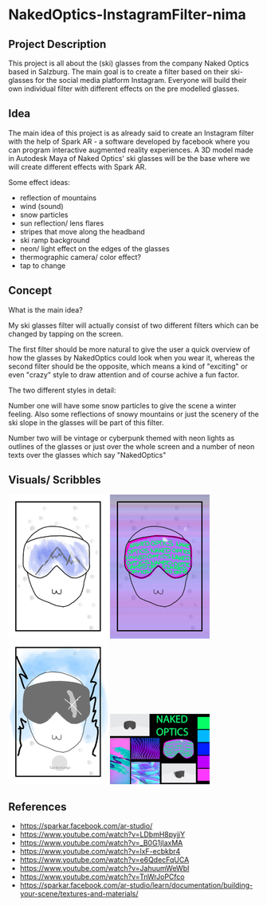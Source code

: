 # NakedOptics-InstagramFilter-nima

## Project Description

This project is all about the (ski) glasses from the company Naked Optics based in Salzburg.
The main goal is to create a filter based on their ski-glasses for the social media platform Instagram.
Everyone will build their own individual filter with different effects on the pre modelled glasses.

## Idea

The main idea of this project is as already said to create an Instagram filter with the help of Spark AR - a software developed by facebook where you can program interactive augmented reality experiences.
A 3D model made in Autodesk Maya of Naked Optics' ski glasses will be the base where we will create different effects with Spark AR.

Some effect ideas:

* reflection of mountains 
* wind (sound)
* snow particles
* sun reflection/ lens flares
* stripes that move along the headband
* ski ramp background
* neon/ light effect on the edges of the glasses
* thermographic camera/ color effect?
* tap to change 

## Concept

What is the main idea?

My ski glasses filter will actually consist of two different filters which can be changed by tapping on the screen.

The first filter should be more natural to give the user a quick overview of how the glasses by NakedOptics could look when you wear it, whereas the second filter should be the opposite, which means a kind of "exciting" or even "crazy" style to draw attention and of course achive a fun factor.

The two different styles in detail:

Number one will have some snow particles to give the scene a winter feeling.
Also some reflections of snowy mountains or just the scenery of the ski slope in the glasses will be part of this filter.

Number two will be vintage or cyberpunk themed with neon lights as outlines of the glasses or just over the whole screen and a number of neon texts over the glasses which say "NakedOptics"

## Visuals/ Scribbles

<div>
<img src = "./Images/Scribble1.jpg" width = "200">

<img src = "./Images/Scribble2.jpg" width = "200">

<img src = "./Images/Scribble3.jpg" width = "200">

<img src = "./Images/moodboard.jpg" width = "200">
</div>




## References

* https://sparkar.facebook.com/ar-studio/
* https://www.youtube.com/watch?v=LDbmH8pyjjY
* https://www.youtube.com/watch?v=_B0G1jIaxMA
* https://www.youtube.com/watch?v=lxF-ecbkbr4
* https://www.youtube.com/watch?v=e6QdecFqUCA
* https://www.youtube.com/watch?v=JahuumWeWbI
* https://www.youtube.com/watch?v=TnWrJoPCfco
* https://sparkar.facebook.com/ar-studio/learn/documentation/building-your-scene/textures-and-materials/